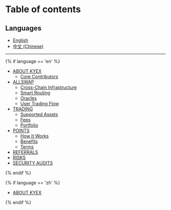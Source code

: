 # Table of contents

## Languages
- [English](/en/)
- [中文 (Chinese)](/zh/)

---

{% if language == 'en' %}

* [ABOUT KYEX](en/README.md)
  * [Core Contributors](en/about-kyex/core-contributors.md)
* [ALLSWAP](en/allswap/README.md)
  * [Cross-Chain Infrastructure](en/allswap/cross-chain-infrastructure.md)
  * [Smart Routing](en/allswap/smart-routing.md)
  * [Oracles](en/allswap/oracles.md)
  * [User Trading Flow](en/allswap/user-trading-flow.md)
* [TRADING](en/trading/README.md)
  * [Supported Assets](en/trading/supported-assets.md)
  * [Fees](en/trading/fees.md)
  * [Portfolio](en/trading/portfolio.md)
* [POINTS](en/points/README.md)
  * [How It Works](en/points/how-it-works.md)
  * [Benefits](en/points/benefits.md)
  * [Terms](en/points/terms.md)
* [REFERRALS](en/referrals.md)
* [RISKS](en/risks.md)
* [SECURITY AUDITS](en/security-audits.md)

{% endif %}

{% if language == 'zh' %}

* [ABOUT KYEX](zh/README.md)

{% endif %}
